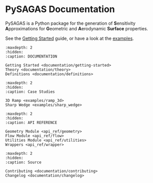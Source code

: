 # **PySAGAS** Documentation

PySAGAS is a Python package for the generation of **S**ensitivity **A**pproximations
for **G**eometric and **A**erodynamic **Surface** properties.

See the [Getting Started](documentation/getting-started) guide, or have a look
at the [examples](examples/ramp_3d.md).


```{toctree}
:maxdepth: 2
:hidden:
:caption: DOCUMENTATION

Getting Started <documentation/getting-started>
Theory <documentation/theory>
Definitions <documentation/definitions>
```


```{toctree}
:maxdepth: 2
:hidden:
:caption: Case Studies

3D Ramp <examples/ramp_3d>
Sharp Wedge <examples/sharp_wedge>
```


```{toctree}
:maxdepth: 2
:hidden:
:caption: API REFERENCE

Geometry Module <api_ref/geometry>
Flow Module <api_ref/flow>
Utilities Module <api_ref/utilities>
Wrappers <api_ref/wrapper>
```


```{toctree}
:maxdepth: 2
:hidden:
:caption: Source

Contributing <documentation/contributing>
Changelog <documentation/changelog>
```

